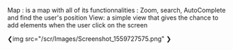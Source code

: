Map : is a map with all of its functionnalities : Zoom, search, AutoComplete and find the user's position View: a simple view that gives the chance to add elements when the user click on the screen


❮img src="/scr/Images/Screenshot_1559727575.png" ❯
